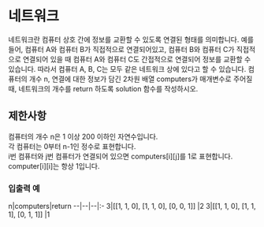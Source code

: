 # 네트워크
네트워크란 컴퓨터 상호 간에 정보를 교환할 수 있도록 연결된 형태를 의미합니다. 예를 들어, 컴퓨터 A와 컴퓨터 B가 직접적으로 연결되어있고, 컴퓨터 B와 컴퓨터 C가 직접적으로 연결되어 있을 때 컴퓨터 A와 컴퓨터 C도 간접적으로 연결되어 정보를 교환할 수 있습니다. 따라서 컴퓨터 A, B, C는 모두 같은 네트워크 상에 있다고 할 수 있습니다.
컴퓨터의 개수 n, 연결에 대한 정보가 담긴 2차원 배열 computers가 매개변수로 주어질 때, 네트워크의 개수를 return 하도록 solution 함수를 작성하시오.
## 제한사항  
컴퓨터의 개수 n은 1 이상 200 이하인 자연수입니다.  
각 컴퓨터는 0부터 n-1인 정수로 표현합니다.  
i번 컴퓨터와 j번 컴퓨터가 연결되어 있으면 computers[i][j]를 1로 표현합니다.  
computer[i][i]는 항상 1입니다.  
### 입출력 예
n|computers|return
--|--|--|:-
3|[[1, 1, 0], [1, 1, 0], [0, 0, 1]]	|2
3|[[1, 1, 0], [1, 1, 1], [0, 1, 1]]	|1

